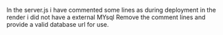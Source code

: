 In the server.js i have commented some lines as during deployment in the render i did not have a external MYsql
Remove the comment lines and provide a valid database url for use.
